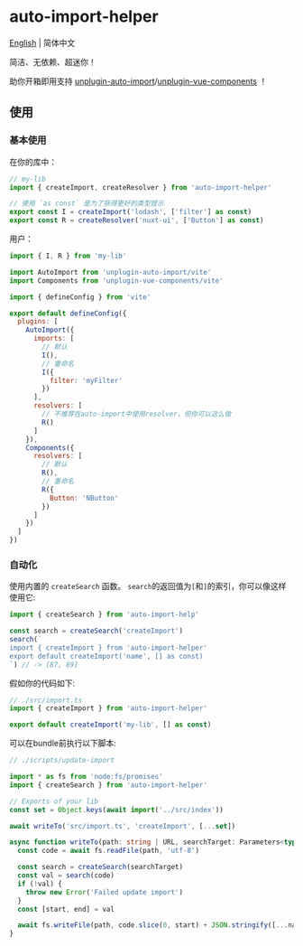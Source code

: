 # auto-import-helper

[English](/README.md) | 简体中文

简洁、无依赖、超迷你！

助你开箱即用支持 [unplugin-auto-import](https://github.com/unplugin/unplugin-auto-import)/[unplugin-vue-components](https://github.com/unplugin/unplugin-vue-components) ！

## 使用

### 基本使用

在你的库中：

```ts
// my-lib
import { createImport, createResolver } from 'auto-import-helper'

// 使用 `as const` 是为了获得更好的类型提示
export const I = createImport('lodash', ['filter'] as const)
export const R = createResolver('nuxt-ui', ['Button'] as const)
```

用户：

```js
import { I, R } from 'my-lib'

import AutoImport from 'unplugin-auto-import/vite'
import Components from 'unplugin-vue-components/vite'

import { defineConfig } from 'vite'

export default defineConfig({
  plugins: [
    AutoImport({
      imports: [
        // 默认
        I(),
        // 重命名
        I({
          filter: 'myFilter'
        })
      ],
      resolvers: [
        // 不推荐在auto-import中使用resolver，但你可以这么做
        R()
      ]
    }),
    Components({
      resolvers: [
        // 默认
        R(),
        // 重命名
        R({
          Button: 'NButton'
        })
      ]
    })
  ]
})
```

### 自动化

使用内置的 `createSearch` 函数。 `search`的返回值为`[`和`]`的索引，你可以像这样使用它:

```js
import { createSearch } from 'auto-import-help'

const search = createSearch('createImport')
search(`
import { createImport } from 'auto-import-helper'
export default createImport('name', [] as const)
`) // -> [87, 89]
```

假如你的代码如下:

```ts
// ./src/import.ts
import { createImport } from 'auto-import-helper'

export default createImport('my-lib', [] as const)
```

可以在bundle前执行以下脚本:

```ts
// ./scripts/update-import

import * as fs from 'node:fs/promises'
import { createSearch } from 'auto-import-helper'

// Exports of your lib
const set = Object.keys(await import('../src/index'))

await writeTo('src/import.ts', 'createImport', [...set])

async function writeTo(path: string | URL, searchTarget: Parameters<typeof createSearch>[0], names: string[]) {
  const code = await fs.readFile(path, 'utf-8')

  const search = createSearch(searchTarget)
  const val = search(code)
  if (!val) {
    throw new Error('Failed update import')
  }
  const [start, end] = val

  await fs.writeFile(path, code.slice(0, start) + JSON.stringify([...names].sort()) + code.slice(end))
}
```
